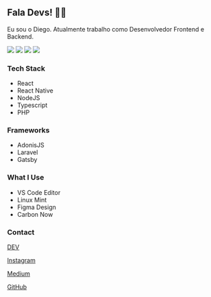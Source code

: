 ## Fala Devs! :man_technologist:

Eu sou o Diego. Atualmente trabalho como Desenvolvedor Frontend e Backend.

<img src="https://img.shields.io/badge/Tech-Javascript-purple?style=for-the-badge&logo=javascript" />
<img src="https://img.shields.io/badge/Tech-React-blue?style=for-the-badge&logo=react" />
<img src="https://img.shields.io/badge/Tech-ReactNative-lightgray?style=for-the-badge&logo=react" />
<img src="https://img.shields.io/badge/Tech-Laravel-orange?style=for-the-badge&logo=laravel" />

### Tech Stack

* React
* React Native
* NodeJS
* Typescript
* PHP

### Frameworks

* AdonisJS
* Laravel
* Gatsby

### What I Use

* VS Code Editor
* Linux Mint
* Figma Design
* Carbon Now

### Contact

[DEV](https://dev.to/deesouza)

[Instagram](https://instagram.com/_deecode)

[Medium](https://medium.com/@diegoalves_37748)

[GitHub](https://github.com/deesouza)